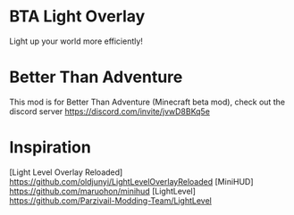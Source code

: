 # BTA Light Overlay
Light up your world more efficiently!

# Better Than Adventure
This mod is for Better Than Adventure (Minecraft beta mod), check out the discord server https://discord.com/invite/jvwD8BKq5e

# Inspiration
[Light Level Overlay Reloaded] https://github.com/oldjunyi/LightLevelOverlayReloaded
[MiniHUD] https://github.com/maruohon/minihud
[LightLevel] https://github.com/Parzivail-Modding-Team/LightLevel
